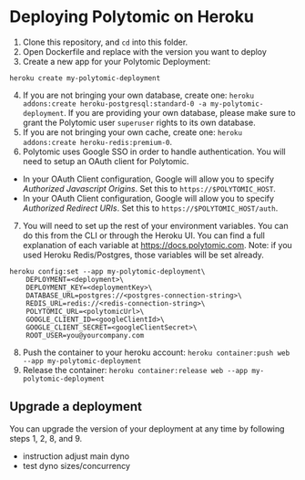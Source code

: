 # Deploying Polytomic on Heroku

1. Clone this repository, and `cd` into this folder.
2. Open Dockerfile and replace <polytomic-version> with the version you want to deploy
3. Create a new app for your Polytomic Deployment:
```
heroku create my-polytomic-deployment
```

4. If you are not bringing your own database, create one: `heroku addons:create heroku-postgresql:standard-0 -a my-polytomic-deployment`. If you are providing your own database, please make sure to grant the Polytomic user `superuser` rights to its own database.
5. If you are not bringing your own cache, create one: `heroku addons:create heroku-redis:premium-0`.
6. Polytomic uses Google SSO in order to handle authentication. You will need to setup an OAuth client for Polytomic.
  - In your OAuth Client configuration, Google will allow you to specify *Authorized Javascript Origins*. Set this to `https://$POLYTOMIC_HOST`.
  - In your OAuth Client configuration, Google will allow you to specify *Authorized Redirect URIs*. Set this to `https://$POLYTOMIC_HOST/auth`.

7. You will need to set up the rest of your environment variables. You can do this from the CLI or through the Heroku UI.
You can find a full explanation of each variable at https://docs.polytomic.com. Note: if you used Heroku Redis/Postgres, those variables will be set already.
```
heroku config:set --app my-polytomic-deployment\
    DEPLOYMENT=<deployment>\
    DEPLOYMENT_KEY=<deploymentKey>\
    DATABASE_URL=postgres://<postgres-connection-string>\
    REDIS_URL=redis://<redis-connection-string>\
    POLYTOMIC_URL=<polytomicUrl>\
    GOOGLE_CLIENT_ID=<googleClientId>\
    GOOGLE_CLIENT_SECRET=<googleClientSecret>\
    ROOT_USER=you@yourcompany.com
```

8. Push the container to your heroku account: `heroku container:push web --app my-polytomic-deployment`
9. Release the container: `heroku container:release web --app my-polytomic-deployment`

## Upgrade a deployment

You can upgrade the version of your deployment at any time by following steps 1, 2, 8, and 9.
- instruction adjust main dyno
- test dyno sizes/concurrency
